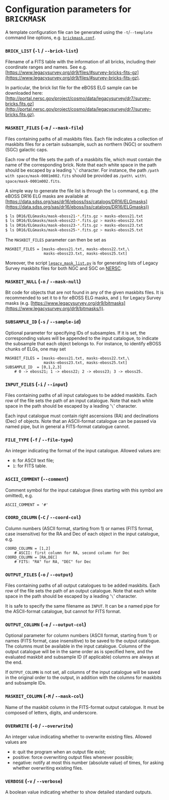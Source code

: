 # Configuration parameters for `BRICKMASK`

A template configuration file can be generated using the `-t`/`--template` command line options, e.g. [`brickmask.conf`](brickmask.conf).

### `BRICK_LIST` (`-l` / `--brick-list`)

Filename of a FITS table with the information of all bricks, including their coordinate ranges and names. See e.g. [https://www.legacysurvey.org/dr9/files/#survey-bricks-fits-gz](https://www.legacysurvey.org/dr9/files/#survey-bricks-fits-gz).

In particular, the brick list file for the eBOSS ELG sample can be downloaded here: [http://portal.nersc.gov/project/cosmo/data/legacysurvey/dr7/survey-bricks.fits.gz](http://portal.nersc.gov/project/cosmo/data/legacysurvey/dr7/survey-bricks.fits.gz).

### `MASKBIT_FILES` (`-m` / `--mask-file`)

Files containing paths of all maskbits files. Each file indicates a collection of maskbits files for a certain subsample, such as northern (NGC) or southern (SGC) galactic caps.

Each row of the file sets the path of a maskbits file, which must contain the name of the corresponding brick. Note that each white space in the path should be escaped by a leading '`\`' character. For instance, the path `/path with space/mask-0001m002.fits` should be provided as `/path\ with\ space/mask-0001m002.fits`.

A simple way to generate the file list is through the `ls` command, e.g. (the eBOSS DR16 ELG masks are available at [https://data.sdss.org/sas/dr16/eboss/lss/catalogs/DR16/ELGmasks](https://data.sdss.org/sas/dr16/eboss/lss/catalogs/DR16/ELGmasks))
```bash
$ ls DR16/ELGmasks/mask-eboss21-*.fits.gz > masks-eboss21.txt
$ ls DR16/ELGmasks/mask-eboss22-*.fits.gz > masks-eboss22.txt
$ ls DR16/ELGmasks/mask-eboss23-*.fits.gz > masks-eboss23.txt
$ ls DR16/ELGmasks/mask-eboss25-*.fits.gz > masks-eboss25.txt
```

The `MASKBIT_FILES` parameter can then be set as
```nginx
MASKBIT_FILES = [masks-eboss21.txt, masks-eboss22.txt,\
                 masks-eboss23.txt, masks-eboss25.txt]
```

Moreover, the script [`legacy_mask_list.py`](scripts/legacy_mask_list.py) is for generating lists of Legacy Survey maskbits files for both NGC and SGC on [NERSC](https://www.nersc.gov/).

### `MASKBIT_NULL` (`-n` / `--mask-null`)

Bit code for objects that are not found in any of the given maskbits files. It is recommended to set it to `0` for eBOSS ELG masks, and `1` for Legacy Survey masks (e.g. [https://www.legacysurvey.org/dr9/bitmasks](https://www.legacysurvey.org/dr9/bitmasks/)).

### `SUBSAMPLE_ID` (`-s` / `--sample-id`)

Optional parameter for specifying IDs of subsamples. If it is set, the corresponding values will be appended to the input catalogue, to indicate the subsample that each object belongs to. For instance, to identify eBOSS chunks of ELGs, one may set

```nginx
MASKBIT_FILES = [masks-eboss21.txt, masks-eboss22.txt,\
                 masks-eboss23.txt, masks-eboss25.txt]
SUBSAMPLE_ID  = [0,1,2,3]
    # 0 -> eboss21; 1 -> eboss22; 2 -> eboss23; 3 -> eboss25.
```

### `INPUT_FILES` (`-i` / `--input`)

Files containing paths of all input catalogues to be added maskbits. Each row of the file sets the path of an input catalogue. Note that each white space in the path should be escaped by a leading '`\`' character.

Each input catalogue must contain right ascensions (RA) and declinations (Dec) of objects. Note that an ASCII-format catalogue can be passed via named pipe, but in general a FITS-format catalogue cannot.

### `FILE_TYPE` (`-f` / `--file-type`)

An integer indicating the format of the input catalogue. Allowed values are:
-   `0`: for ASCII text file;
-   `1`: for FITS table.

### `ASCII_COMMENT` (`--comment`)

Comment symbol for the input catalogue (lines starting with this symbol are omitted), e.g.

```nginx
ASCII_COMMENT = '#'
```

### `COORD_COLUMN` (`-C` / `--coord-col`)

Column numbers (ASCII format, starting from 1) or names (FITS format, case insensitive) for the RA and Dec of each object in the input catalogue, e.g.

```nginx
COORD_COLUMN = [1,2]
    # ASCII: first column for RA, second column for Dec
COORD_COLUMN = [RA,DEC]
    # FITS: "RA" for RA, "DEC" for Dec
```

### `OUTPUT_FILES` (`-o` / `--output`)

Files containing paths of all output catalogues to be added maskbits. Each row of the file sets the path of an output catalogue. Note that each white space in the path should be escaped by a leading '`\`' character.

It is safe to specify the same filename as `INPUT`. It can be a named pipe for the ASCII-format catalogue, but cannot for FITS format.

### `OUTPUT_COLUMN` (`-e` / `--output-col`)

Optional parameter for column numbers (ASCII format, starting from 1) or names (FITS format, case insensitive) to be saved to the output catalogue. The columns must be available in the input catalogue. Columns of the output catalogue will be in the same order as is specified here, and the evaluated maskbit and subsample ID (if applicable) columns are always at the end.

If `OUTPUT_COLUMN` is not set, all columns of the input catalogue will be saved in the original order to the output, in addition with the columns for maskbits and subsample IDs.

### `MASKBIT_COLUMN` (`-M` / `--mask-col`)

Name of the maskbit column in the FITS-format output catalogue. It must be composed of letters, digits, and underscore.

### `OVERWRITE` (`-O` / `--overwrite`)

An integer value indicating whether to overwrite existing files. Allowed values are

-   `0`: quit the program when an output file exist;
-   positive: force overwriting output files whenever possible;
-   negative: notify at most this number (absolute value) of times, for asking whether overwriting existing files.

### `VERBOSE` (`-v` / `--verbose`)

A boolean value indicating whether to show detailed standard outputs.

